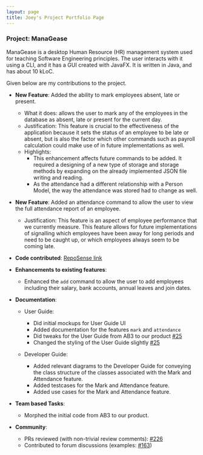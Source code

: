 ```yaml
---
layout: page
title: Joey's Project Portfolio Page
---
```


### Project: ManaGease

ManaGease is a desktop Human Resource (HR) management system used for teaching Software Engineering principles. The user interacts with it using a CLI, and it has a GUI created with JavaFX. It is written in Java, and has about 10 kLoC.

Given below are my contributions to the project.

* **New Feature**: Added the ability to mark employees absent, late or present.
  * What it does: allows the user to mark any of the employees in the database as absent, late or present for the current day. 
  * Justification: This feature is crucial to the effectiveness of the application because it sets the status of an employee to be late or absent, but is also the factor which other commands such as payroll calculation could make use of in future implementations as well.
  * Highlights: 
    * This enhancement affects future commands to be added. It required a designing of a new type of storage and storage methods by expanding on the already implemented JSON file writing and reading. 
    * As the attendance had a different relationship with a Person Model, the way the attendance was stored had to change as well. 


* **New Feature**: Added an attendance command to allow the user to view the full attendance report of an employee.
  * Justification: This feature is an aspect of employee performance that we currently measure. This feature allows for future implementations of signalling which employees have been away for long periods and need to be caught up, or which employees always seem to be coming late.


* **Code contributed**: [RepoSense link](https://nus-cs2103-ay2324s1.github.io/tp-dashboard/?search=applepiofmyeye&breakdown=false&sort=groupTitle%20dsc&sortWithin=title&since=2023-09-22&timeframe=commit&mergegroup=&groupSelect=groupByRepos)


* **Enhancements to existing features**:
    * Enhanced the `add` command to allow the user to add employees including their salary, bank accounts, annual leaves and join dates.

    
* **Documentation**:
    * User Guide:
      * Did initial mockups for User Guide UI
      * Added documentation for the features `mark` and `attendance`
      * Did tweaks for the User Guide from AB3 to our product [\#25](https://github.com/AY2324S1-CS2103T-W12-2/tp/pull/25/files)
      * Changed the styling of the User Guide slightly [\#25](https://github.com/AY2324S1-CS2103T-W12-2/tp/pull/25/files)
       
    * Developer Guide:
      * Added relevant diagrams to the Developer Guide for conveying the class structure of the classes associated with the Mark and Attendance feature.
      * Added testcases for the Mark and Attendance feature.
      * Added use cases for the Mark and Attendance feature. 

* **Team based Tasks**:
  * Morphed the initial code from AB3 to our product.


* **Community**:
    * PRs reviewed (with non-trivial review comments): [\#226](https://github.com/AY2324S1-CS2103T-W12-2/tp/pull/226)
    * Contributed to forum discussions (examples: [\#163](https://github.com/nus-cs2103-AY2324S1/forum/issues/163))

